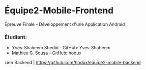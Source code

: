# Équipe2-Mobile-Frontend
Épreuve Finale - Développement d'une Application Android
### Étudiant:
* Yves-Shaheem Shedid - GitHub: Yves-Shaheem
* Mathieu G. Sousa - GitHub: hodux

Lien Backend | https://github.com/hodux/equipe2-mobile-backend
